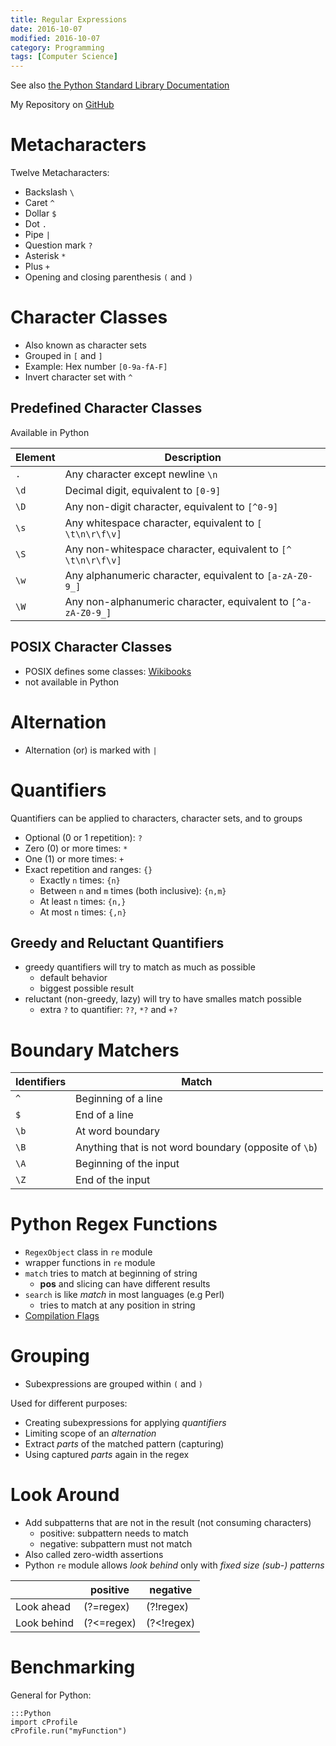 ```yaml
---
title: Regular Expressions
date: 2016-10-07
modified: 2016-10-07
category: Programming
tags: [Computer Science]
---
```


See also [the Python Standard Library Documentation](https://docs.python.org/3/library/re.html)

My Repository on [GitHub](https://github.com/LukasWoodtli/MasteringPythonRegularExpressions)


Metacharacters
==============

Twelve Metacharacters:

- Backslash `\`
- Caret `^`
- Dollar `$`
- Dot `.`
- Pipe `|`
- Question mark `?`
- Asterisk `*`
- Plus `+`
- Opening and closing parenthesis `(` and `)`


Character Classes
=================

- Also known as character sets
- Grouped in `[` and `]`
- Example: Hex number `[0-9a-fA-F]`
- Invert character set with `^`

Predefined Character Classes
----------------------------

Available in Python

| Element | Description                                                     |
|---------|-----------------------------------------------------------------|
| `.`     | Any character except newline `\n`                               |
| `\d`    | Decimal digit, equivalent to `[0-9]`                            |
| `\D`    | Any non-digit character, equivalent to `[^0-9]`                 |
| `\s`    | Any whitespace character, equivalent to `[ \t\n\r\f\v]`         |
| `\S`    | Any non-whitespace character, equivalent to `[^ \t\n\r\f\v]`    |
| `\w`    | Any alphanumeric character, equivalent to `[a-zA-Z0-9_]`        |
| `\W`    | Any non-alphanumeric character, equivalent to `[^a-zA-Z0-9_]`   |


POSIX Character Classes
-----------------------

- POSIX defines some classes: [Wikibooks](https://en.wikibooks.org/wiki/Regular_Expressions/POSIX_Basic_Regular_Expressions#Character_classes)
- not available in Python


Alternation
===========

- Alternation (or) is marked with `|`

Quantifiers
===========

Quantifiers can be applied to characters, character sets, and to groups

- Optional (0 or 1 repetition): `?`
- Zero (0) or more times: `*`
- One (1) or more times: `+`
- Exact repetition and ranges: `{}`
    - Exactly `n` times: `{n}`
    - Between `n` and `m` times (both inclusive): `{n,m}`
    - At least `n` times: `{n,}`
    - At most `n` times: `{,n}`

Greedy and Reluctant Quantifiers
--------------------------------

- greedy quantifiers will try to match as much as possible
    - default behavior
    - biggest possible result
- reluctant (non-greedy, lazy) will try to have smalles match possible
    - extra `?` to quantifier: `??`, `*?` and `+?`

Boundary Matchers
=================

| Identifiers | Match           |
|------|------------------------|
| `^`  | Beginning of a line    |
| `$`  | End of a line          |
| `\b` | At word boundary       |
| `\B` | Anything that is not word boundary (opposite of `\b`) |
| `\A` | Beginning of the input |
| `\Z` | End of the input       |


Python Regex Functions
======================

- `RegexObject` class in `re` module
- wrapper functions in `re` module
- `match` tries to match at beginning of string
    - **pos** and slicing can have different results
- `search` is like *match* in most languages (e.g Perl)
    - tries to match at any position in string
- [Compilation Flags](https://docs.python.org/2/library/re.html#re.compile)


Grouping
========

- Subexpressions are grouped within `(` and `)`

Used for different purposes:

- Creating subexpressions for applying *quantifiers*
- Limiting scope of an *alternation*
- Extract *parts* of the matched pattern (capturing)
- Using captured *parts* again in the regex


Look Around
===========

- Add subpatterns that are not in the result (not consuming characters)
    - positive: subpattern needs to match
    - negative: subpattern must not match
- Also called zero-width assertions
- Python `re` module allows *look behind* only with *fixed size (sub-) patterns*

|              |  positive  | negative   |
|--------------|------------|------------|
| Look ahead   | (?=regex)  | (?!regex)  |
| Look behind  | (?<=regex) | (?<!regex) |


Benchmarking
============

General for Python:

    :::Python
    import cProfile
    cProfile.run("myFunction")
